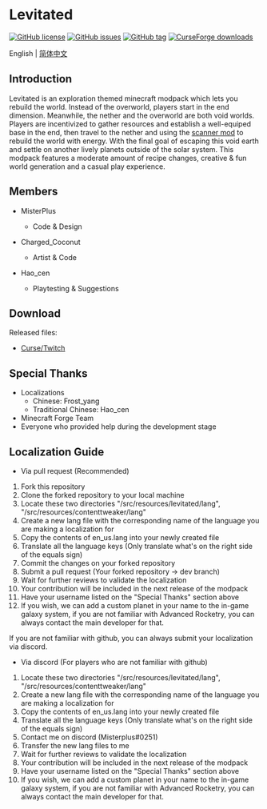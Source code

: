 # Levitated
[![GitHub license](https://img.shields.io/github/license/misterplus/Levitated)](https://github.com/misterplus/Levitated/blob/master/LICENSE)
[![GitHub issues](https://img.shields.io/github/issues/misterplus/Levitated)](https://github.com/misterplus/Levitated/issues)
[![GitHub tag](https://img.shields.io/github/tag/misterplus/Levitated?color=14b866)](https://github.com/misterplus/Levitated/releases/tag/1.5.3)
[![CurseForge downloads](http://cf.way2muchnoise.eu/full_399451_downloads.svg)](https://www.curseforge.com/minecraft/modpacks/levitated)

English | [简体中文](./README_cn.md)

## Introduction
Levitated is an exploration themed minecraft modpack which lets you rebuild the world. Instead of the overworld, players start in the end dimension. Meanwhile, the nether and the overworld are both void worlds. Players are incentivized to gather resources and establish a well-equiped base in the end, then travel to the nether and using the [scanner mod](https://www.curseforge.com/minecraft/mc-mods/scanner) to rebuild the world with energy. With the final goal of escaping this void earth and settle on another lively planets outside of the solar system. This modpack features a moderate amount of recipe changes, creative & fun world generation and a casual play experience.

## Members
- MisterPlus
  - Code & Design

- Charged_Coconut
  - Artist & Code

- Hao_cen
  - Playtesting & Suggestions

## Download
Released files:
  - [Curse/Twitch](https://www.curseforge.com/minecraft/modpacks/levitated)

## Special Thanks
- Localizations
  - Chinese: Frost_yang
  - Traditional Chinese: Hao_cen
- Minecraft Forge Team
- Everyone who provided help during the development stage

## Localization Guide
- Via pull request (Recommended)
1. Fork this repository
2. Clone the forked repository to your local machine
3. Locate these two directories "/src/resources/levitated/lang", "/src/resources/contenttweaker/lang"
4. Create a new lang file with the corresponding name of the language you are making a localization for
5. Copy the contents of en_us.lang into your newly created file
6. Translate all the language keys (Only translate what's on the right side of the equals sign)
7. Commit the changes on your forked repository
8. Submit a pull request (Your forked repository -> dev branch)
9. Wait for further reviews to validate the localization
10. Your contribution will be included in the next release of the modpack
11. Have your username listed on the "Special Thanks" section above
12. If you wish, we can add a custom planet in your name to the in-game galaxy system, if you are not familiar with Advanced Rocketry, you can always contact the main developer for that.

If you are not familiar with github, you can always submit your localization via discord.
- Via discord (For players who are not familiar with github)
1. Locate these two directories "/src/resources/levitated/lang", "/src/resources/contenttweaker/lang"
2. Create a new lang file with the corresponding name of the language you are making a localization for
3. Copy the contents of en_us.lang into your newly created file
4. Translate all the language keys (Only translate what's on the right side of the equals sign)
5. Contact me on discord (Misterplus#0251)
6. Transfer the new lang files to me
7. Wait for further reviews to validate the localization
8. Your contribution will be included in the next release of the modpack
9. Have your username listed on the "Special Thanks" section above
10. If you wish, we can add a custom planet in your name to the in-game galaxy system, if you are not familiar with Advanced Rocketry, you can always contact the main developer for that.
